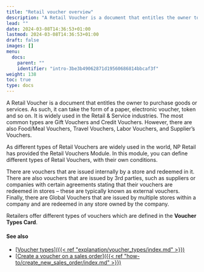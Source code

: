 ```yaml
---
title: "Retail voucher overview"
description: "A Retail Voucher is a document that entitles the owner to purchase goods or services."
lead: ""
date: 2024-03-08T14:36:53+01:00
lastmod: 2024-03-08T14:36:53+01:00
draft: false
images: []
menu:
  docs:
    parent: ""
    identifier: "intro-3be3b49062871d19560686814bbcaf3f"
weight: 138
toc: true
type: docs
---
```


A Retail Voucher is a document that entitles the owner to purchase goods or services. As such, it can take the form of a paper, electronic voucher, token and so on. It is widely used in the Retail & Service industries. The most common types are Gift Vouchers and Credit Vouchers. However, there are also Food/Meal Vouchers, Travel Vouchers, Labor Vouchers, and Supplier’s Vouchers. 

As different types of Retail Vouchers are widely used in the world, NP Retail has provided the Retail Vouchers Module. In this module, you can define different types of Retail Vouchers, with their own conditions.  

There are vouchers that are issued internally by a store and redeemed in it. There are also vouchers that are issued by 3rd parties, such as suppliers or companies with certain agreements stating that their vouchers are redeemed in stores – these are typically known as external vouchers. Finally, there are Global Vouchers that are issued by multiple stores within a company and are redeemed in any store owned by the company. 

Retailers offer different types of vouchers which are defined in the **Voucher Types Card**. 

#### See also

- [<ins>Voucher types<ins>]({{< ref "explanation/voucher_types/index.md" >}})
- [<ins>Create a voucher on a sales order<ins>]({{< ref "how-to/create_new_sales_order/index.md" >}})